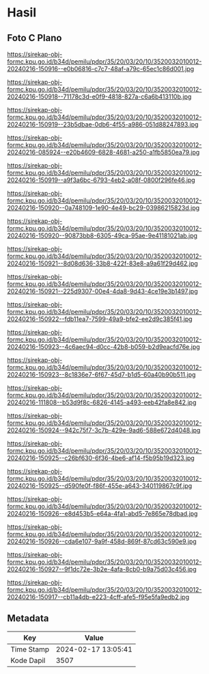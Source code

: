 # Hasil

## Foto C Plano

https://sirekap-obj-formc.kpu.go.id/b34d/pemilu/pdpr/35/20/03/20/10/3520032010012-20240216-150916--e0b06816-c7c7-48af-a79c-65ec1c86d001.jpg

https://sirekap-obj-formc.kpu.go.id/b34d/pemilu/pdpr/35/20/03/20/10/3520032010012-20240216-150918--71178c3d-e0f9-4818-827a-c6a6b413110b.jpg

https://sirekap-obj-formc.kpu.go.id/b34d/pemilu/pdpr/35/20/03/20/10/3520032010012-20240216-150919--23b5dbae-0db6-4f55-a986-051d88247893.jpg

https://sirekap-obj-formc.kpu.go.id/b34d/pemilu/pdpr/35/20/03/20/10/3520032010012-20240216-085924--e20b4609-6828-4681-a250-a1fb5850ea79.jpg

https://sirekap-obj-formc.kpu.go.id/b34d/pemilu/pdpr/35/20/03/20/10/3520032010012-20240216-150919--a9f3a6bc-6793-4eb2-a08f-0800f296fe46.jpg

https://sirekap-obj-formc.kpu.go.id/b34d/pemilu/pdpr/35/20/03/20/10/3520032010012-20240216-150920--0a748109-1e90-4e49-bc29-03986215823d.jpg

https://sirekap-obj-formc.kpu.go.id/b34d/pemilu/pdpr/35/20/03/20/10/3520032010012-20240216-150920--90873bb8-6305-49ca-95ae-9e41181021ab.jpg

https://sirekap-obj-formc.kpu.go.id/b34d/pemilu/pdpr/35/20/03/20/10/3520032010012-20240216-150921--8d08d636-33b8-422f-83e8-a9a61f29d462.jpg

https://sirekap-obj-formc.kpu.go.id/b34d/pemilu/pdpr/35/20/03/20/10/3520032010012-20240216-150921--225d9307-00e4-4da8-9d43-4ce19e3b1497.jpg

https://sirekap-obj-formc.kpu.go.id/b34d/pemilu/pdpr/35/20/03/20/10/3520032010012-20240216-150922--fdb11ea7-7599-49a9-bfe2-ee2d9c385f41.jpg

https://sirekap-obj-formc.kpu.go.id/b34d/pemilu/pdpr/35/20/03/20/10/3520032010012-20240216-150923--4c6aec94-d0cc-42b8-b059-b2d9eacfd76e.jpg

https://sirekap-obj-formc.kpu.go.id/b34d/pemilu/pdpr/35/20/03/20/10/3520032010012-20240216-150923--8c1836e7-6f67-45d7-b1d5-60a40b90b511.jpg

https://sirekap-obj-formc.kpu.go.id/b34d/pemilu/pdpr/35/20/03/20/10/3520032010012-20240216-111808--b53d9f8c-6826-4145-a493-eeb42fa8e842.jpg

https://sirekap-obj-formc.kpu.go.id/b34d/pemilu/pdpr/35/20/03/20/10/3520032010012-20240216-150924--942c75f7-3c7b-429e-9ad6-588e672d4048.jpg

https://sirekap-obj-formc.kpu.go.id/b34d/pemilu/pdpr/35/20/03/20/10/3520032010012-20240216-150925--c26bf630-6f36-4be6-af14-f5b95b19d323.jpg

https://sirekap-obj-formc.kpu.go.id/b34d/pemilu/pdpr/35/20/03/20/10/3520032010012-20240216-150925--d590fe0f-f86f-455e-a643-340119867c9f.jpg

https://sirekap-obj-formc.kpu.go.id/b34d/pemilu/pdpr/35/20/03/20/10/3520032010012-20240216-150926--e8d453b5-e64a-4fa1-abd5-7e865e78dbad.jpg

https://sirekap-obj-formc.kpu.go.id/b34d/pemilu/pdpr/35/20/03/20/10/3520032010012-20240216-150926--cda6e107-9a9f-458d-869f-87cd63c590e9.jpg

https://sirekap-obj-formc.kpu.go.id/b34d/pemilu/pdpr/35/20/03/20/10/3520032010012-20240216-150927--9f1dc72e-3b2e-4afa-8cb0-b9a75d03c456.jpg

https://sirekap-obj-formc.kpu.go.id/b34d/pemilu/pdpr/35/20/03/20/10/3520032010012-20240216-150917--cb11a4db-e223-4cff-afe5-f95e5fa9edb2.jpg


## Metadata

| Key        | Value               |
| ---------- | ------------------- |
| Time Stamp | 2024-02-17 13:05:41 |
| Kode Dapil | 3507                |



